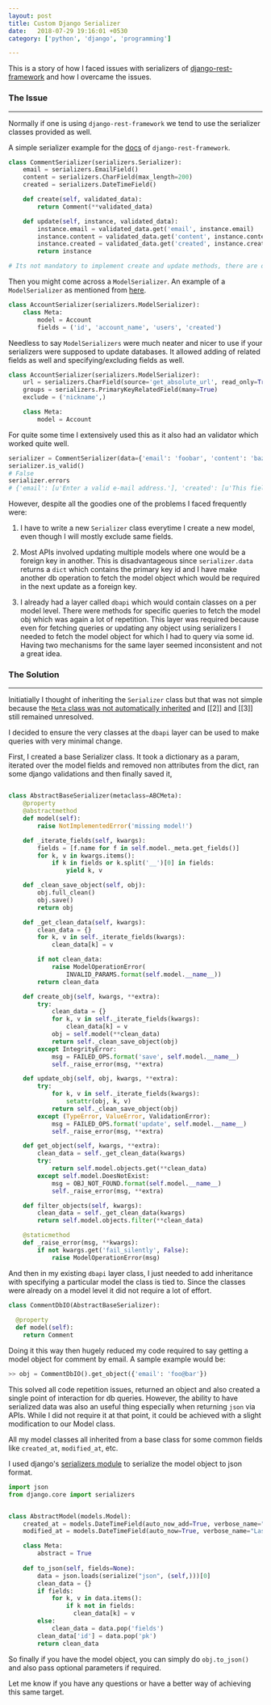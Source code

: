 ```yaml
---
layout: post
title: Custom Django Serializer
date:   2018-07-29 19:16:01 +0530
category: ['python', 'django', 'programming']

---
```


This is a story of how I faced issues with serializers of [django-rest-framework](http://www.django-rest-framework.org/)  and how I overcame the issues. 

### The Issue

<hr>

Normally if one is using `django-rest-framework` we tend to use the serializer classes provided as well. 

A simple serializer example for the [docs](http://www.django-rest-framework.org/api-guide/serializers/) of `django-rest-framework`.

```python
class CommentSerializer(serializers.Serializer):
    email = serializers.EmailField()
    content = serializers.CharField(max_length=200)
    created = serializers.DateTimeField()

    def create(self, validated_data):
        return Comment(**validated_data)

    def update(self, instance, validated_data):
        instance.email = validated_data.get('email', instance.email)
        instance.content = validated_data.get('content', instance.content)
        instance.created = validated_data.get('created', instance.created)
        return instance

# Its not mandatory to implement create and update methods, there are default implementations.
```



Then you might come across a `ModelSerializer`. An example of a `ModelSerializer` as mentioned from [here](http://www.django-rest-framework.org/api-guide/serializers/#modelserializer).

```python
class AccountSerializer(serializers.ModelSerializer):
    class Meta:
        model = Account
        fields = ('id', 'account_name', 'users', 'created')
```



Needless to say `ModelSerializers` were much neater and nicer to use if your serializers were supposed to update databases. It allowed adding of related fields as well and specifying/excluding fields as well.

```python
class AccountSerializer(serializers.ModelSerializer):
    url = serializers.CharField(source='get_absolute_url', read_only=True)
    groups = serializers.PrimaryKeyRelatedField(many=True)
    exclude = ('nickname',)

    class Meta:
        model = Account
```

For quite some time I extensively used this as it also had an validator which worked quite well.

```python
serializer = CommentSerializer(data={'email': 'foobar', 'content': 'baz'})
serializer.is_valid()
# False
serializer.errors
# {'email': [u'Enter a valid e-mail address.'], 'created': [u'This field is required.']}
```

However, despite all the goodies one of the problems I faced frequently were:

1. I have to write a new `Serializer` class everytime I create a new model, even though I will mostly exclude same fields.

2. Most APIs involved updating multiple models where one would be a foreign key in another.  This is disadvantageous since `serializer.data` returns a `dict` which contains the primary key id and I have make another db operation to fetch the model object which would be required in the next update as a foreign key.

3. I already had a layer called `dbapi` which would contain classes on a per model level. There were methods for specific queries to fetch the model obj which was again a lot of repetition. This layer was required because even for fetching queries or updating any object using serializers I needed to fetch the model object for which I had to query via some id. Having two mechanisms for the same layer seemed inconsistent and not a great idea.



### The Solution

<hr>

Initiatially I thought of inheriting the `Serializer` class but that was not simple because the [`Meta` class was not automatically inherited](https://docs.djangoproject.com/en/dev/topics/db/models/#meta-inheritance) and [[2]]  and [[3]] still remained unresolved.  



I decided to ensure the very classes at the `dbapi` layer can be used to make queries with very minimal change. 

First, I created a base Serializer class. It took a dictionary as a param, iterated over the model fields and removed non attributes from the dict,  ran some django validations and then finally saved it,

```python

class AbstractBaseSerializer(metaclass=ABCMeta):
    @property
    @abstractmethod
    def model(self):
        raise NotImplementedError('missing model!')

    def _iterate_fields(self, kwargs):
        fields = [f.name for f in self.model._meta.get_fields()]
        for k, v in kwargs.items():
            if k in fields or k.split('__')[0] in fields:
                yield k, v

    def _clean_save_object(self, obj):
        obj.full_clean()
        obj.save()
        return obj

    def _get_clean_data(self, kwargs):
        clean_data = {}
        for k, v in self._iterate_fields(kwargs):
            clean_data[k] = v

        if not clean_data:
            raise ModelOperationError(
                INVALID_PARAMS.format(self.model.__name__))
        return clean_data

    def create_obj(self, kwargs, **extra):
        try:
            clean_data = {}
            for k, v in self._iterate_fields(kwargs):
                clean_data[k] = v
            obj = self.model(**clean_data)
            return self._clean_save_object(obj)
        except IntegrityError:
            msg = FAILED_OPS.format('save', self.model.__name__)
            self._raise_error(msg, **extra)

    def update_obj(self, obj, kwargs, **extra):
        try:
            for k, v in self._iterate_fields(kwargs):
                setattr(obj, k, v)
            return self._clean_save_object(obj)
        except (TypeError, ValueError, ValidationError):
            msg = FAILED_OPS.format('update', self.model.__name__)
            self._raise_error(msg, **extra)

    def get_object(self, kwargs, **extra):
        clean_data = self._get_clean_data(kwargs)
        try:
            return self.model.objects.get(**clean_data)
        except self.model.DoesNotExist:
            msg = OBJ_NOT_FOUND.format(self.model.__name__)
            self._raise_error(msg, **extra)

    def filter_objects(self, kwargs):
        clean_data = self._get_clean_data(kwargs)
        return self.model.objects.filter(**clean_data)

    @staticmethod
    def _raise_error(msg, **kwargs):
        if not kwargs.get('fail_silently', False):
            raise ModelOperationError(msg)
```



And then in my existing  `dbapi` layer class, I just needed to add inheritance with specifying a particular model the class is tied to. Since the classes were already on a model level it did not require a lot of effort.

 

```python
class CommentDbIO(AbstractBaseSerializer):
  
  @property
  def model(self):
    return Comment
```

Doing it this way then hugely reduced my code required to say getting a model object  for comment by email. A sample example would be:

```python
>> obj = CommentDbIO().get_object({'email': 'foo@bar'})
```

This solved all code repetition issues, returned an object and also created a single point of interaction for db queries. However, the ability to have serialized data was also an useful thing especially when returning `json` via APIs.  While I did not require it at that point, it could be achieved with a slight modification to our Model class. 

All my model classes all inherited from a base class for some common fields like `created_at`, `modified_at`, etc.

I used django's [serializers module](https://docs.djangoproject.com/en/2.0/topics/serialization/#serializing-django-objects) to serialize the model object to json format.

```python
import json
from django.core import serializers


class AbstractModel(models.Model):
    created_at = models.DateTimeField(auto_now_add=True, verbose_name="Created At")
    modified_at = models.DateTimeField(auto_now=True, verbose_name="Last Modified At")

    class Meta:
        abstract = True
		
    def to_json(self, fields=None):
      	data = json.loads(serialize("json", (self,)))[0]
        clean_data = {}
        if fields:
          	for k, v in data.items():
              	if k not in fields:
                  clean_data[k] = v
        else:
        	clean_data = data.pop('fields')
        clean_data['id'] = data.pop('pk')
        return clean_data
```

So finally  if you have the model object, you can simply do `obj.to_json()` and also pass optional parameters if required. 

Let me know if you have any questions or have a better way of achieving this same target. 






















